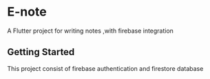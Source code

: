 # E-note

A Flutter project for writing notes ,with firebase integration

## Getting Started

This project consist of firebase authentication
and firestore database


